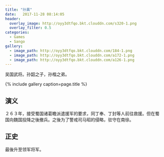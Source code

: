 ```yaml
---
title: "孙異"
date:   2017-11-28 08:14:05
header:
  overlay_image: http://oyy3dtfqo.bkt.clouddn.com/s320-1.png
  overlay_filter: 0.5
categories:
  - Games
  - Sango
gallery:
  - image_path: http://oyy3dtfqo.bkt.clouddn.com/184-1.png
  - image_path: http://oyy3dtfqo.bkt.clouddn.com/a172-1.png
  - image_path: http://oyy3dtfqo.bkt.clouddn.com/a126-1.png
---
```


吴国武将。孙韶之子，孙楷之弟。

{% include gallery caption=page.title %}

## 演义

２６３年，接受蜀国诸葛瞻派遣援军的要求，同丁奉、丁封等人前往救援。但在蜀国向魏国投降之後撤兵。之後为了警戒司马昭的侵略，驻守在南徐。

## 正史

最後升至领军将军。
